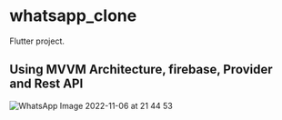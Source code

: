 # whatsapp_clone

 Flutter project.

## Using MVVM Architecture, firebase, Provider and Rest API


![WhatsApp Image 2022-11-06 at 21 44 53](https://user-images.githubusercontent.com/91565180/200181897-cc44a60b-c648-4db0-ad50-f44f7bbfcc1f.jpeg)
